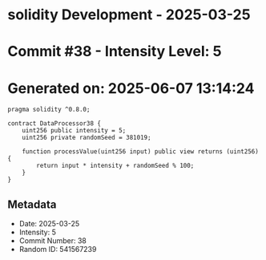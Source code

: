 ﻿# solidity Development - 2025-03-25
# Commit #38 - Intensity Level: 5
# Generated on: 2025-06-07 13:14:24
```solidity
pragma solidity ^0.8.0;

contract DataProcessor38 {
    uint256 public intensity = 5;
    uint256 private randomSeed = 381019;

    function processValue(uint256 input) public view returns (uint256) {
        return input * intensity + randomSeed % 100;
    }
}
```
## Metadata
- Date: 2025-03-25
- Intensity: 5
- Commit Number: 38
- Random ID: 541567239
